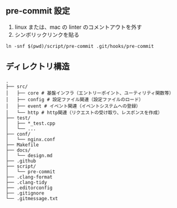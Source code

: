 ## pre-commit 設定
1. linux または、mac の linter のコメントアウトを外す
2. シンボリックリンクを貼る
```
ln -snf $(pwd)/script/pre-commit .git/hooks/pre-commit
```

## ディレクトリ構造
```
.
├── src/
│   ├── core # 基盤インフラ（エントリーポイント、ユーティリティ関数等）
│   ├── config # 設定ファイル関連（設定ファイルのロード）
│   ├── event # イベント関連（イベントシステムへの登録）
│   └── http # http関連（リクエストの受け取り、レスポンスを作成）
├── test/
│   ├── *_test.cpp
│   └── ...
├── conf/
│   └── nginx.conf
├── Makefile
├── docs/
│   └── design.md
├── .github
├── script/
│   └── pre-commit
├── .clang-format
├── .clang-tidy
├── .editorconfig
├── .gitignore
└── .gitmessage.txt
```
